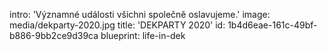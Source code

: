 intro: 'Významné události všichni společně oslavujeme.'
image: media/dekparty-2020.jpg
title: 'DEKPARTY 2020'
id: 1b4d6eae-161c-49bf-b886-9bb2ce9d39ca
blueprint: life-in-dek
